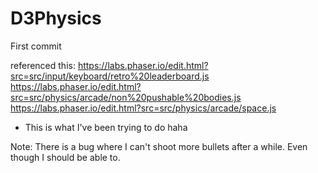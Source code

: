 # D3Physics
First commit 

referenced this:
https://labs.phaser.io/edit.html?src=src/input/keyboard/retro%20leaderboard.js
https://labs.phaser.io/edit.html?src=src/physics/arcade/non%20pushable%20bodies.js
https://labs.phaser.io/edit.html?src=src/physics/arcade/space.js
- This is what I've been trying to do haha

Note:
There is a bug where I can't shoot more bullets after a while. Even though I should be able to. 